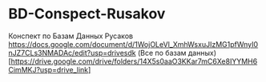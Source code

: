 # BD-Conspect-Rusakov
Конспект по Базам Данных Русаков
https://docs.google.com/document/d/1WojOLeVl_XmhWsxuJIzMG1pfWnyI0nJZ7CLs3NMADAc/edit?usp=drivesdk </n>
(Все по базам данных)[https://drive.google.com/drive/folders/14X5s0aaO3KKar7mC6Xe8IYYMH6CimMKJ?usp=drive_link]
